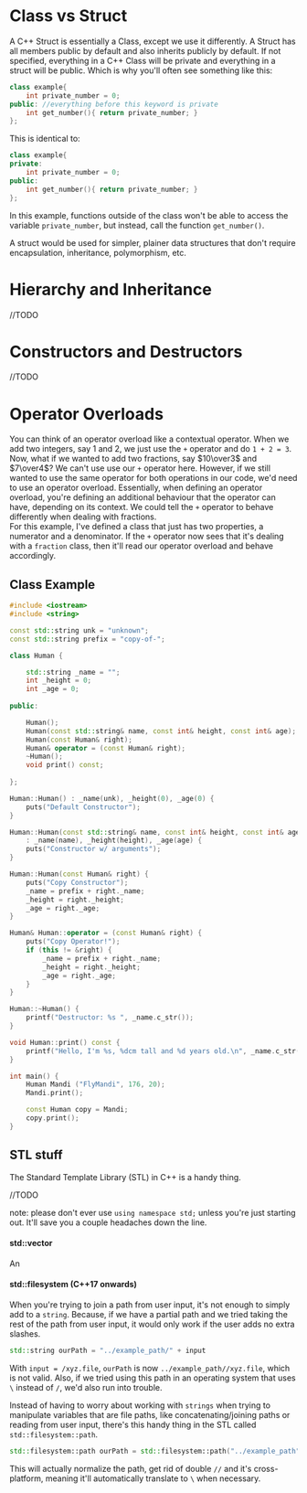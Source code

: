 # Class vs Struct

A C++ Struct is essentially a Class, except we use it differently. A Struct has all members public by default and also inherits publicly by default. If not specified, everything in a C++ Class will be private and everything in a struct will be public. Which is why you'll often see something like this:
```cpp
class example{
    int private_number = 0;
public: //everything before this keyword is private
    int get_number(){ return private_number; }
};
```
This is identical to:
```cpp
class example{
private:
    int private_number = 0;
public:
    int get_number(){ return private_number; }
};
```
In this example, functions outside of the class won't be able to access the variable ```private_number```, but instead, call the function ```get_number()```.

A struct would be used for simpler, plainer data structures that don't require encapsulation, inheritance, polymorphism, etc.

# Hierarchy and Inheritance

//TODO

# Constructors and Destructors

//TODO

# Operator Overloads
You can think of an operator overload like a contextual operator. When we add two integers, say 1 and 2, we just use the ```+``` operator and do ```1 + 2 = 3```. Now, what if we wanted to add two fractions, say $10\over3$ and $7\over4$? We can't use use our ```+``` operator here. However, if we still wanted to use the same operator for both operations in our code, we'd need to use an operator overload. Essentially, when defining an operator overload, you're defining an additional behaviour that the operator can have, depending on its context. We could tell the ```+``` operator to behave differently when dealing with fractions. <br>
For this example, I've defined a class that just has two properties, a numerator and a denominator. If the ```+``` operator now sees that it's dealing with a ```fraction``` class, then it'll read our operator overload and behave accordingly.

## Class Example

```cpp
#include <iostream>
#include <string>

const std::string unk = "unknown";
const std::string prefix = "copy-of-";

class Human {

	std::string _name = "";
	int _height = 0;
	int _age = 0;
	
public: 

	Human();
	Human(const std::string& name, const int& height, const int& age);
	Human(const Human& right);
	Human& operator = (const Human& right);
	~Human();
	void print() const;
	
};

Human::Human() : _name(unk), _height(0), _age(0) {
	puts("Default Constructor");
}

Human::Human(const std::string& name, const int& height, const int& age)
	: _name(name), _height(height), _age(age) {
	puts("Constructor w/ arguments");
}

Human::Human(const Human& right) {
	puts("Copy Constructor");
	_name = prefix + right._name;
	_height = right._height;
	_age = right._age;
}

Human& Human::operator = (const Human& right) {
	puts("Copy Operator!");
	if (this != &right) {
		_name = prefix + right._name;
		_height = right._height;
		_age = right._age;
	}
}

Human::~Human() {
	printf("Destructor: %s ", _name.c_str());
}

void Human::print() const {
	printf("Hello, I'm %s, %dcm tall and %d years old.\n", _name.c_str(), _height, _age);
}

int main() {
	Human Mandi ("FlyMandi", 176, 20);
	Mandi.print();

	const Human copy = Mandi;
	copy.print();
}
```

## STL stuff

The Standard Template Library (STL) in C++ is a handy thing.

//TODO

note: please don't ever use `using namespace std;` unless you're just starting out. It'll save you a couple headaches down the line.

#### std::vector

An 

#### std::filesystem (C++17 onwards)
When you're trying to join a path from user input, it's not enough to simply add to a `string`. Because, if we have a partial path and we tried taking the rest of the path from user input, it would only work if the user adds no extra slashes.
```cpp
std::string ourPath = "../example_path/" + input
```
With `input = /xyz.file`, `ourPath` is now `../example_path//xyz.file`, which is not valid. Also, if we tried using this path in an operating system that uses `\` instead of `/`, we'd also run into trouble.

Instead of having to worry about working with `strings` when trying to manipulate variables that are file paths, like concatenating/joining paths or reading from user input, there's this handy thing in the STL called `std::filesystem::path`.
```cpp
std::filesystem::path ourPath = std::filesystem::path("../example_path") / input
```
This will actually normalize the path, get rid of double `//` and it's cross-platform, meaning it'll automatically translate to `\` when necessary.
